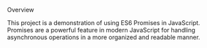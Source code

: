 Overview

This project is a demonstration of using ES6 Promises in JavaScript. Promises are a powerful feature in modern JavaScript for handling asynchronous operations in a more organized and readable manner.
